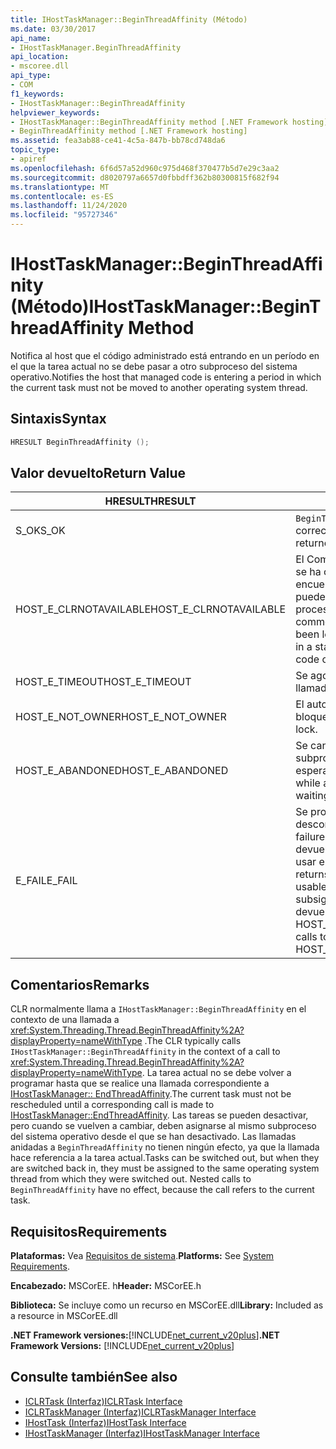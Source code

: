 ```yaml
---
title: IHostTaskManager::BeginThreadAffinity (Método)
ms.date: 03/30/2017
api_name:
- IHostTaskManager.BeginThreadAffinity
api_location:
- mscoree.dll
api_type:
- COM
f1_keywords:
- IHostTaskManager::BeginThreadAffinity
helpviewer_keywords:
- IHostTaskManager::BeginThreadAffinity method [.NET Framework hosting]
- BeginThreadAffinity method [.NET Framework hosting]
ms.assetid: fea3ab88-ce41-4c5a-847b-bb78cd748da6
topic_type:
- apiref
ms.openlocfilehash: 6f6d57a52d960c975d468f370477b5d7e29c3aa2
ms.sourcegitcommit: d8020797a6657d0fbbdff362b80300815f682f94
ms.translationtype: MT
ms.contentlocale: es-ES
ms.lasthandoff: 11/24/2020
ms.locfileid: "95727346"
---
```

# <a name="ihosttaskmanagerbeginthreadaffinity-method"></a><span data-ttu-id="d6237-102">IHostTaskManager::BeginThreadAffinity (Método)</span><span class="sxs-lookup"><span data-stu-id="d6237-102">IHostTaskManager::BeginThreadAffinity Method</span></span>

<span data-ttu-id="d6237-103">Notifica al host que el código administrado está entrando en un período en el que la tarea actual no se debe pasar a otro subproceso del sistema operativo.</span><span class="sxs-lookup"><span data-stu-id="d6237-103">Notifies the host that managed code is entering a period in which the current task must not be moved to another operating system thread.</span></span>  
  
## <a name="syntax"></a><span data-ttu-id="d6237-104">Sintaxis</span><span class="sxs-lookup"><span data-stu-id="d6237-104">Syntax</span></span>  
  
```cpp  
HRESULT BeginThreadAffinity ();  
```  
  
## <a name="return-value"></a><span data-ttu-id="d6237-105">Valor devuelto</span><span class="sxs-lookup"><span data-stu-id="d6237-105">Return Value</span></span>  
  
|<span data-ttu-id="d6237-106">HRESULT</span><span class="sxs-lookup"><span data-stu-id="d6237-106">HRESULT</span></span>|<span data-ttu-id="d6237-107">Descripción</span><span class="sxs-lookup"><span data-stu-id="d6237-107">Description</span></span>|  
|-------------|-----------------|  
|<span data-ttu-id="d6237-108">S_OK</span><span class="sxs-lookup"><span data-stu-id="d6237-108">S_OK</span></span>|<span data-ttu-id="d6237-109">`BeginThreadAffinity` se devolvió correctamente.</span><span class="sxs-lookup"><span data-stu-id="d6237-109">`BeginThreadAffinity` returned successfully.</span></span>|  
|<span data-ttu-id="d6237-110">HOST_E_CLRNOTAVAILABLE</span><span class="sxs-lookup"><span data-stu-id="d6237-110">HOST_E_CLRNOTAVAILABLE</span></span>|<span data-ttu-id="d6237-111">El Common Language Runtime (CLR) no se ha cargado en un proceso o el CLR se encuentra en un estado en el que no puede ejecutar código administrado ni procesar la llamada correctamente.</span><span class="sxs-lookup"><span data-stu-id="d6237-111">The common language runtime (CLR) has not been loaded into a process, or the CLR is in a state in which it cannot run managed code or process the call successfully.</span></span>|  
|<span data-ttu-id="d6237-112">HOST_E_TIMEOUT</span><span class="sxs-lookup"><span data-stu-id="d6237-112">HOST_E_TIMEOUT</span></span>|<span data-ttu-id="d6237-113">Se agotó el tiempo de espera de la llamada.</span><span class="sxs-lookup"><span data-stu-id="d6237-113">The call timed out.</span></span>|  
|<span data-ttu-id="d6237-114">HOST_E_NOT_OWNER</span><span class="sxs-lookup"><span data-stu-id="d6237-114">HOST_E_NOT_OWNER</span></span>|<span data-ttu-id="d6237-115">El autor de la llamada no posee el bloqueo.</span><span class="sxs-lookup"><span data-stu-id="d6237-115">The caller does not own the lock.</span></span>|  
|<span data-ttu-id="d6237-116">HOST_E_ABANDONED</span><span class="sxs-lookup"><span data-stu-id="d6237-116">HOST_E_ABANDONED</span></span>|<span data-ttu-id="d6237-117">Se canceló un evento mientras un subproceso o fibra bloqueados estaba esperando en él.</span><span class="sxs-lookup"><span data-stu-id="d6237-117">An event was canceled while a blocked thread or fiber was waiting on it.</span></span>|  
|<span data-ttu-id="d6237-118">E_FAIL</span><span class="sxs-lookup"><span data-stu-id="d6237-118">E_FAIL</span></span>|<span data-ttu-id="d6237-119">Se produjo un error grave desconocido.</span><span class="sxs-lookup"><span data-stu-id="d6237-119">An unknown catastrophic failure occurred.</span></span> <span data-ttu-id="d6237-120">Cuando un método devuelve E_FAIL, CLR ya no se puede usar en el proceso.</span><span class="sxs-lookup"><span data-stu-id="d6237-120">When a method returns E_FAIL, the CLR is no longer usable within the process.</span></span> <span data-ttu-id="d6237-121">Las llamadas subsiguientes a métodos de hospedaje devuelven HOST_E_CLRNOTAVAILABLE.</span><span class="sxs-lookup"><span data-stu-id="d6237-121">Subsequent calls to hosting methods return HOST_E_CLRNOTAVAILABLE.</span></span>|  
  
## <a name="remarks"></a><span data-ttu-id="d6237-122">Comentarios</span><span class="sxs-lookup"><span data-stu-id="d6237-122">Remarks</span></span>  

 <span data-ttu-id="d6237-123">CLR normalmente llama a `IHostTaskManager::BeginThreadAffinity` en el contexto de una llamada a <xref:System.Threading.Thread.BeginThreadAffinity%2A?displayProperty=nameWithType> .</span><span class="sxs-lookup"><span data-stu-id="d6237-123">The CLR typically calls `IHostTaskManager::BeginThreadAffinity` in the context of a call to <xref:System.Threading.Thread.BeginThreadAffinity%2A?displayProperty=nameWithType>.</span></span> <span data-ttu-id="d6237-124">La tarea actual no se debe volver a programar hasta que se realice una llamada correspondiente a [IHostTaskManager:: EndThreadAffinity](ihosttaskmanager-endthreadaffinity-method.md).</span><span class="sxs-lookup"><span data-stu-id="d6237-124">The current task must not be rescheduled until a corresponding call is made to [IHostTaskManager::EndThreadAffinity](ihosttaskmanager-endthreadaffinity-method.md).</span></span> <span data-ttu-id="d6237-125">Las tareas se pueden desactivar, pero cuando se vuelven a cambiar, deben asignarse al mismo subproceso del sistema operativo desde el que se han desactivado. Las llamadas anidadas a `BeginThreadAffinity` no tienen ningún efecto, ya que la llamada hace referencia a la tarea actual.</span><span class="sxs-lookup"><span data-stu-id="d6237-125">Tasks can be switched out, but when they are switched back in, they must be assigned to the same operating system thread from which they were switched out. Nested calls to `BeginThreadAffinity` have no effect, because the call refers to the current task.</span></span>  
  
## <a name="requirements"></a><span data-ttu-id="d6237-126">Requisitos</span><span class="sxs-lookup"><span data-stu-id="d6237-126">Requirements</span></span>  

 <span data-ttu-id="d6237-127">**Plataformas:** Vea [Requisitos de sistema](../../get-started/system-requirements.md).</span><span class="sxs-lookup"><span data-stu-id="d6237-127">**Platforms:** See [System Requirements](../../get-started/system-requirements.md).</span></span>  
  
 <span data-ttu-id="d6237-128">**Encabezado:** MSCorEE. h</span><span class="sxs-lookup"><span data-stu-id="d6237-128">**Header:** MSCorEE.h</span></span>  
  
 <span data-ttu-id="d6237-129">**Biblioteca:** Se incluye como un recurso en MSCorEE.dll</span><span class="sxs-lookup"><span data-stu-id="d6237-129">**Library:** Included as a resource in MSCorEE.dll</span></span>  
  
 <span data-ttu-id="d6237-130">**.NET Framework versiones:**[!INCLUDE[net_current_v20plus](../../../../includes/net-current-v20plus-md.md)]</span><span class="sxs-lookup"><span data-stu-id="d6237-130">**.NET Framework Versions:** [!INCLUDE[net_current_v20plus](../../../../includes/net-current-v20plus-md.md)]</span></span>  
  
## <a name="see-also"></a><span data-ttu-id="d6237-131">Consulte también</span><span class="sxs-lookup"><span data-stu-id="d6237-131">See also</span></span>

- [<span data-ttu-id="d6237-132">ICLRTask (Interfaz)</span><span class="sxs-lookup"><span data-stu-id="d6237-132">ICLRTask Interface</span></span>](iclrtask-interface.md)
- [<span data-ttu-id="d6237-133">ICLRTaskManager (Interfaz)</span><span class="sxs-lookup"><span data-stu-id="d6237-133">ICLRTaskManager Interface</span></span>](iclrtaskmanager-interface.md)
- [<span data-ttu-id="d6237-134">IHostTask (Interfaz)</span><span class="sxs-lookup"><span data-stu-id="d6237-134">IHostTask Interface</span></span>](ihosttask-interface.md)
- [<span data-ttu-id="d6237-135">IHostTaskManager (Interfaz)</span><span class="sxs-lookup"><span data-stu-id="d6237-135">IHostTaskManager Interface</span></span>](ihosttaskmanager-interface.md)

